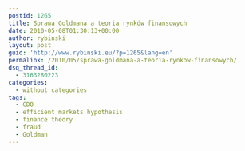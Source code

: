 ```yaml
---
postid: 1265
title: Sprawa Goldmana a teoria rynków finansowych
date: 2010-05-08T01:30:13+00:00
author: rybinski
layout: post
guid: 'http://www.rybinski.eu/?p=1265&lang=en'
permalink: /2010/05/sprawa-goldmana-a-teoria-rynkow-finansowych/
dsq_thread_id:
  - 3163280223
categories:
  - without categories
tags:
  - CDO
  - efficient markets hypothesis
  - finance theory
  - fraud
  - Goldman
---
```

